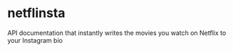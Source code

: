 # netflinsta
API documentation that instantly writes the movies you watch on Netflix to your Instagram bio
